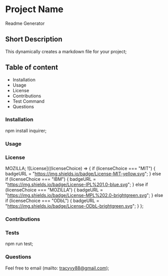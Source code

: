 
  # Project Name
  Readme Generator

  ## Short Description
  This dynamically creates a markdown file for your project;

  ## Table of content

  - Installation
  - Usage
  - License
  - Contributions
  - Test Command
  - Questions
  
  ### Installation
  npm install inquirer;

  ### Usage

  ### License
  MOZILLA;
  ![License]((licenseChoice) => {
  if (licenseChoice === "MIT") {
    badgeURL = "https://img.shields.io/badge/License-MIT-yellow.svg";
  } else if (licenseChoice === "IBM") {
    badgeURL = "https://img.shields.io/badge/License-IPL%201.0-blue.svg";
  } else if (licenseChoice === "MOZILLA") {
    badgeURL = "https://img.shields.io/badge/License-MPL%202.0-brightgreen.svg";
  } else if (licenseChoice === "ODbL") {
    badgeURL = "https://img.shields.io/badge/License-ODbL-brightgreen.svg";
  }
};

  ### Contributions

  ### Tests
  npm run test;

  ### Questions
  Feel free to email (mailto: tracyvy88@gmail.com);

  